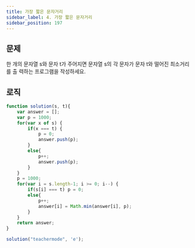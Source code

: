 ```yaml
---
title: 가장 짧은 문자거리
sidebar_label: 4. 가장 짧은 문자거리
sidebar_position: 197
---
```


## 문제 
한 개의 문자열 s와 문자 t가 주어지면 문자열 s의 각 문자가 문자 t와 떨어진 최소거리를 출 력하는 프로그램을 작성하세요.

## 로직

```js
function solution(s, t){
    var answer = [];
    var p = 1000;
    for(var x of s) {
        if(x === t) {
            p = 0;
            answer.push(p);
        }
        else{
            p++;
            answer.push(p);
        }
    }
    p = 1000;
    for(var i = s.length-1; i >= 0; i--) {
        if(s[i] === t) p = 0;
        else{
            p++;
            answer[i] = Math.min(answer[i], p);
        }
    }
    return answer;
}

solution("teachermode", 'e');
```




